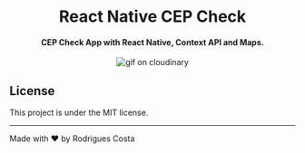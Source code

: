 <h1 align="center">
    React Native CEP Check
</h1>

<h4 align="center">
  CEP Check App with React Native, Context API and Maps.
</h4>

<p align="center">
  <img alt="gif on cloudinary" src="https://res.cloudinary.com/rodriguescosta/image/upload/v1593454092/readme_logos/check-cep-preview_hjqi4l.gif">
</p>

## License
This project is under the MIT license.

---

Made with ♥ by Rodrigues Costa
